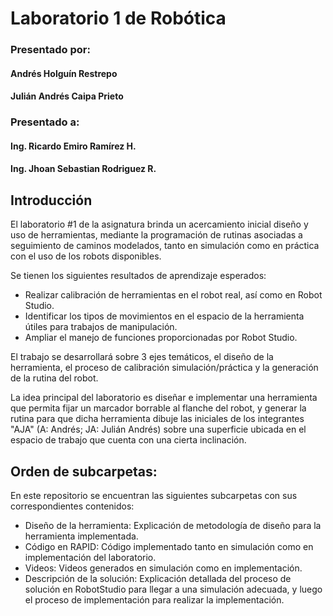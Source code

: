 # Laboratorio 1 de Robótica
### Presentado por:
#### Andrés Holguín Restrepo 
#### Julián Andrés Caipa Prieto
### Presentado a: 
#### Ing. Ricardo Emiro Ramírez H.
#### Ing. Jhoan Sebastian Rodriguez R.

## Introducción 
El laboratorio #1 de la asignatura brinda un acercamiento inicial diseño y uso de herramientas, mediante la programación de rutinas asociadas a seguimiento de caminos modelados, tanto en simulación como en práctica con el uso de los robots disponibles. 

Se tienen los siguientes resultados de aprendizaje esperados:
- Realizar calibración de herramientas en el robot real, así como en Robot Studio.
- Identificar los tipos de movimientos en el espacio de la herramienta útiles para trabajos de manipulación.
- Ampliar el manejo de funciones proporcionadas por Robot Studio.

El trabajo se desarrollará sobre 3 ejes temáticos, el diseño de la herramienta, el proceso de calibración simulación/práctica y la generación de la rutina del robot. 

La idea principal del laboratorio es diseñar e implementar una herramienta que permita fijar un marcador borrable al flanche del robot, y generar la rutina para que dicha herramienta dibuje las iniciales de los integrantes "AJA" (A: Andrés; JA: Julián Andrés)  sobre una superficie ubicada en el espacio de trabajo que cuenta con una cierta inclinación. 

## Orden de subcarpetas:
En este repositorio se encuentran las siguientes subcarpetas con sus correspondientes contenidos:
- Diseño de la herramienta:  Explicación de metodología de diseño para la herramienta implementada.
- Código en RAPID: Código implementado tanto en simulación como en implementación del laboratorio.
- Videos: Videos generados en simulación como en implementación.
- Descripción de la solución: Explicación detallada del proceso de solución en RobotStudio para llegar a una simulación adecuada, y luego el proceso de implementación para realizar la implementación.
